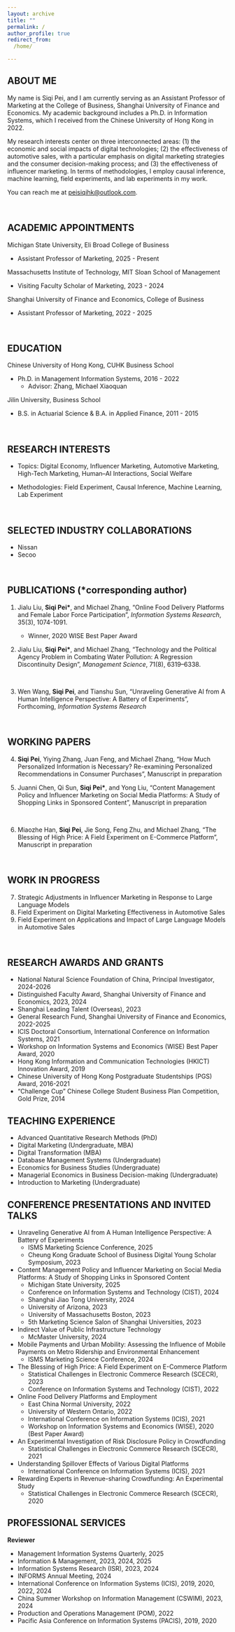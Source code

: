 ```yaml
---
layout: archive
title: ""
permalink: /
author_profile: true
redirect_from:
  /home/

---
```


## <left> ABOUT ME </left>

My name is Siqi Pei, and I am currently serving as an Assistant Professor of Marketing at the College of Business, Shanghai University of Finance and Economics. My academic background includes a Ph.D. in Information Systems, which I received from the Chinese University of Hong Kong in 2022.

My research interests center on three interconnected areas: (1) the economic and social impacts of digital technologies; (2) the effectiveness of automotive sales, with a particular emphasis on digital marketing strategies and the consumer decision-making process; and (3) the effectiveness of influencer marketing. In terms of methodologies, I employ causal inference, machine learning, field experiments, and lab experiments in my work.

You can reach me at [peisiqihk@outlook.com](mailto:peisiqihk@outlook.com).

<br>

## <left> ACADEMIC APPOINTMENTS </left>

Michigan State University, Eli Broad College of Business
* Assistant Professor of Marketing, 2025 - Present

Massachusetts Institute of Technology, MIT Sloan School of Management
* Visiting Faculty Scholar of Marketing, 2023 - 2024

Shanghai University of Finance and Economics, College of Business
* Assistant Professor of Marketing, 2022 - 2025
<br>


## <left> EDUCATION </left>

Chinese University of Hong Kong, CUHK Business School
* Ph.D. in Management Information Systems, 2016 - 2022
  * Advisor: Zhang, Michael Xiaoquan

Jilin University, Business School
* B.S. in Actuarial Science & B.A. in Applied Finance, 2011 - 2015
<br>

## <left> RESEARCH INTERESTS </left>
- Topics: Digital Economy, Influencer Marketing, Automotive Marketing, High-Tech Marketing, Human–AI Interactions, Social Welfare

- Methodologies: Field Experiment, Causal Inference, Machine Learning, Lab Experiment
<br>

## <left> SELECTED INDUSTRY COLLABORATIONS </left>
- Nissan
- Secoo
<br>

## <left> PUBLICATIONS (*corresponding author) </left>

1. Jialu Liu, <b>Siqi Pei\*</b>, and Michael Zhang, “Online Food Delivery Platforms and Female Labor Force Participation”, *Information Systems Research*, 35(3), 1074-1091.
    - Winner, 2020 WISE Best Paper Award    

2. Jialu Liu, <b>Siqi Pei\*</b>, and Michael Zhang, “Technology and the Political Agency Problem in Combating Water Pollution: A Regression Discontinuity Design”, *Management Science*, 71(8), 6319–6338.
<br> 

3. Wen Wang, <b>Siqi Pei</b>, and Tianshu Sun, “Unraveling Generative AI from A Human Intelligence Perspective: A Battery of Experiments”, Forthcoming, *Information Systems Research*
<br>

## <left> WORKING PAPERS <left>
4. <b>Siqi Pei</b>, Yiying Zhang, Juan Feng, and Michael Zhang, “How Much Personalized Information is Necessary? Re-examining Personalized Recommendations in Consumer Purchases”, Manuscript in preparation <br>

5. Juanni Chen, Qi Sun, <b>Siqi Pei*</b>, and Yong Liu, “Content Management Policy and Influencer Marketing on Social Media Platforms: A Study of Shopping Links in Sponsored Content”, Manuscript in preparation
<br>

6. Miaozhe Han, <b>Siqi Pei</b>, Jie Song, Feng Zhu, and Michael Zhang,  “The Blessing of High Price: A Field Experiment on E-Commerce Platform”, Manuscript in preparation <br>
<br>  


## <left> WORK IN PROGRESS </left>

7. Strategic Adjustments in Influencer Marketing in Response to Large Language Models <br>   
8. Field Experiment on Digital Marketing Effectiveness in Automotive Sales <br>  
9. Field Experiment on Applications and Impact of Large Language Models in Automotive Sales
<br>  

## <left> RESEARCH AWARDS AND GRANTS </left>
- National Natural Science Foundation of China, Principal Investigator, 2024-2026
- Distinguished Faculty Award, Shanghai University of Finance and Economics, 2023, 2024
- Shanghai Leading Talent (Overseas), 2023
- General Research Fund, Shanghai University of Finance and Economics, 2022-2025
- ICIS Doctoral Consortium, International Conference on Information Systems, 2021
- Workshop on Information Systems and Economics (WISE) Best Paper Award, 2020
- Hong Kong Information and Communication Technologies (HKICT) Innovation Award, 2019
- Chinese University of Hong Kong Postgraduate Studentships (PGS) Award, 2016-2021
- “Challenge Cup” Chinese College Student Business Plan Competition, Gold Prize, 2014


## <left> TEACHING EXPERIENCE </left>
- Advanced Quantitative Research Methods (PhD)
- Digital Marketing (Undergraduate, MBA)
- Digital Transformation (MBA)
- Database Management Systems (Undergraduate)
- Economics for Business Studies (Undergraduate)
- Managerial Economics in Business Decision-making (Undergraduate)
- Introduction to Marketing (Undergraduate)


## <left> CONFERENCE PRESENTATIONS AND INVITED TALKS  </left>
- Unraveling Generative AI from A Human Intelligence Perspective: A Battery of Experiments
  - ISMS Marketing Science Conference, 2025 
  - Cheung Kong Graduate School of Business Digital Young Scholar Symposium, 2023
- Content Management Policy and Influencer Marketing on Social Media Platforms: A Study of Shopping Links in Sponsored Content
  - Michigan State University, 2025
  - Conference on Information Systems and Technology (CIST), 2024
  - Shanghai Jiao Tong University, 2024
  - University of Arizona, 2023
  - University of Massachusetts Boston, 2023
  - 5th Marketing Science Salon of Shanghai Universities, 2023
- Indirect Value of Public Infrastructure Technology
  - McMaster University, 2024
- Mobile Payments and Urban Mobility: Assessing the Influence of Mobile Payments on Metro Ridership and Environmental Enhancement
  - ISMS Marketing Science Conference, 2024
- The Blessing of High Price: A Field Experiment on E-Commerce Platform
  - Statistical Challenges in Electronic Commerce Research (SCECR), 2023
  - Conference on Information Systems and Technology (CIST), 2022
- Online Food Delivery Platforms and Employment
  - East China Normal University, 2022
  - University of Western Ontario, 2022
  - International Conference on Information Systems (ICIS), 2021
  - Workshop on Information Systems and Economics (WISE), 2020 (Best Paper Award)
- An Experimental Investigation of Risk Disclosure Policy in Crowdfunding
  - Statistical Challenges in Electronic Commerce Research (SCECR), 2021
- Understanding Spillover Effects of Various Digital Platforms
  - International Conference on Information Systems (ICIS), 2021
- Rewarding Experts in Revenue-sharing Crowdfunding: An Experimental Study
  - Statistical Challenges in Electronic Commerce Research (SCECR), 2020

## <left> PROFESSIONAL SERVICES </left>
**Reviewer**
* Management Information Systems Quarterly, 2025
* Information & Management, 2023, 2024, 2025
* Information Systems Research (ISR), 2023, 2024
* INFORMS Annual Meeting, 2024
* International Conference on Information Systems (ICIS), 2019, 2020, 2022, 2024
* China Summer Workshop on Information Management (CSWIM), 2023, 2024
* Production and Operations Management (POM), 2022
* Pacific Asia Conference on Information Systems (PACIS), 2019, 2020



[//]: # (### <left> Instructor, Shanghai University of Finance and Economics </left>)

[//]: # (- Database Management Systems)

[//]: # (- Economics for Business Studies)

[//]: # (- Digital Marketing)

[//]: # (- Managerial Economics in Business Decision-making)

[//]: # (- Advanced Quantitative Research Methods &#40;PhD&#41;)

[//]: # (- Introduction to Quantitative Marketing Research &#40;PhD&#41;)

[//]: # (- Introduction to Marketing)

[//]: # ()
[//]: # (### <left> Teaching Assistant, Chinese University of Hong Kong </left>)

[//]: # (- Fintech &#40;MBA&#41;)

[//]: # (- Strategic Information Systems &#40;EMBA&#41;)

[//]: # (- Entrepreneurship in Finance &#40;MBA in Finance&#41;)

[//]: # (- Applied Econometrics for Business Decisions)

[//]: # (- Business Forecasting)

[//]: # (- Basic Economics for the Hospitality and Tourism Industry)

[//]: # (- Decision Models and Applications)

[//]: # ()
[//]: # (## <left> Academic Services </left>)

[//]: # (- Reviewer, Information Systems Research &#40;ISR&#41;, 2023,2024, 2025)

[//]: # (- Reviewer, INFORMS Annual Meeting, 2024)

[//]: # (- Reviewer, International Conference on Information Systems &#40;ICIS&#41;, 2019, 2020, 2022, 2024)

[//]: # (- Reviewer, China Summer Workshop on Information Management &#40;CSWIM&#41;, 2023, 2024)

[//]: # (- Reviewer, Information& Management, 2023)

[//]: # (- Reviewer, Production and Operations Management &#40;POM&#41;, 2022)

[//]: # (- Reviewer, Pacific Asia Conference on Information Systems &#40;PACIS&#41;, 2019, 2020)
